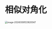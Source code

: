# 相似对角化

<img src="https://cvp.oss-cn-shanghai.aliyuncs.com/picgo/202403081236223.png" alt="image-20240308123620047" style="zoom:50%;" />
